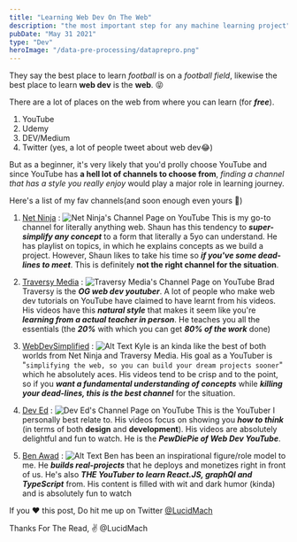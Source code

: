 ```yaml
---
title: "Learning Web Dev On The Web"
description: "the most important step for any machine learning project"
pubDate: "May 31 2021"
type: "Dev"
heroImage: "/data-pre-processing/dataprepro.png"
---
```


They say the best place to learn _football_ is on a _football field_,
likewise the best place to learn **web dev** is the **web**.
😝

There are a lot of places on the web from where you can learn (for **_free_**).

1. YouTube
2. Udemy
3. DEV/Medium
4. Twitter (yes, a lot of people tweet about web dev😂)

But as a beginner, it's very likely that you'd prolly choose YouTube and since YouTube has **a hell lot of channels to choose from**, _finding a channel that has a style you really enjoy_ would play a major role in learning journey.

Here's a list of my fav channels(and soon enough even yours 🤞)

1. [Net Ninja](https://www.youtube.com/channel/UCW5YeuERMmlnqo4oq8vwUpg) :
   ![Net Ninja's Channel Page on YouTube](https://dev-to-uploads.s3.amazonaws.com/uploads/articles/ghbygqmfhlwbglct61t1.png)
   This is my go-to channel for literally anything web.
   Shaun has this tendency to **_super-simplify any concept_** to a form that literally a 5yo can understand.
   He has playlist on topics, in which he explains concepts as we build a project.
   However, Shaun likes to take his time so **_if you've some dead-lines to meet_**. This is definitely **not the right channel for the situation**.

2. [Traversy Media](https://www.youtube.com/user/TechGuyWeb) :
   ![Traversy Media's Channel Page on YouTube](https://dev-to-uploads.s3.amazonaws.com/uploads/articles/8vhsxcujjuft9uzx0kbf.png)
   Brad Traversy is the **_OG web dev youtuber_**.
   A lot of people who make web dev tutorials on YouTube have claimed to have learnt from his videos.
   His videos have this **_natural style_** that makes it seem like you're **_learning from a actual teacher in person_**.
   He teaches you all the essentials (the **_20%_** with which you can get **_80% of the work_** done)

3. [WebDevSimplified](https://www.youtube.com/channel/UCFbNIlppjAuEX4znoulh0Cw) :
   ![Alt Text](https://dev-to-uploads.s3.amazonaws.com/uploads/articles/v6qr0mu2ydv09ap6dvyu.png)
   Kyle is an kinda like the best of both worlds from Net Ninja and Traversy Media.
   His goal as a YouTuber is "`simplifying the web, so you can build your dream projects sooner`" which he absolutely aces.
   His videos tend to be crisp and to the point, so if you **_want a fundamental understanding of concepts_** while **_killing your dead-lines, this is the best channel_** for the situation.

4. [Dev Ed](https://www.youtube.com/channel/UClb90NQQcskPUGDIXsQEz5Q) :
   ![Dev Ed's Channel Page on YouTube](https://dev-to-uploads.s3.amazonaws.com/uploads/articles/h7a8tbbrp45lrd5tkcgu.png)
   This is the YouTuber I personally best relate to.
   His videos focus on showing you **_how to think_** (in terms of both **design** and **development**).
   His videos are absolutely delightful and fun to watch.
   He is the **_PewDiePie of Web Dev YouTube_**.

5. [Ben Awad](https://www.youtube.com/user/99baddawg) :
   ![Alt Text](https://dev-to-uploads.s3.amazonaws.com/uploads/articles/946ta027ul4um5luiyhj.png)
   Ben has been an inspirational figure/role model to me.
   He **_builds real-projects_** that he deploys and monetizes right in front of us.
   He's also **_THE YouTuber to learn React.JS, graphQl and TypeScript_** from.
   His content is filled with wit and dark humor (kinda) and is absolutely fun to watch

If you ❤️ this post,
Do hit me up on Twitter [@LucidMach](https://twitter.com/LucidMach)

Thanks For The Read,
✌️
@LucidMach
